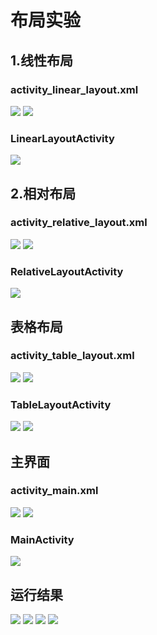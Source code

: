 # 布局实验


## 1.线性布局
### activity\_linear\_layout.xml
![](https://github.com/warmandfull/androidTask/blob/master/androidTask/screenshots/1.png)
![](https://github.com/warmandfull/androidTask/blob/master/androidTask/screenshots/2.png)
### LinearLayoutActivity
![](https://github.com/warmandfull/androidTask/blob/master/androidTask/screenshots/3.png)


## 2.相对布局
### activity\_relative\_layout.xml
![](https://github.com/warmandfull/androidTask/blob/master/androidTask/screenshots/4.png)
![](https://github.com/warmandfull/androidTask/blob/master/androidTask/screenshots/5.png)



### RelativeLayoutActivity
![](https://github.com/warmandfull/androidTask/blob/master/androidTask/screenshots/6.png)

## 表格布局
### activity\_table\_layout.xml
![](https://github.com/warmandfull/androidTask/blob/master/androidTask/screenshots/7.png)
![](https://github.com/warmandfull/androidTask/blob/master/androidTask/screenshots/8.png)


### TableLayoutActivity
![](https://github.com/warmandfull/androidTask/blob/master/androidTask/screenshots/9.png)
![](https://github.com/warmandfull/androidTask/blob/master/androidTask/screenshots/10.png)


## 主界面
### activity\_main.xml
![](https://github.com/warmandfull/androidTask/blob/master/androidTask/screenshots/11.png)
![](https://github.com/warmandfull/androidTask/blob/master/androidTask/screenshots/12.png)



### MainActivity
![](https://github.com/warmandfull/androidTask/blob/master/androidTask/screenshots/13.png)


## 运行结果
![](https://github.com/warmandfull/androidTask/blob/master/androidTask/screenshots/14.png)
![](https://github.com/warmandfull/androidTask/blob/master/androidTask/screenshots/15.png)
![](https://github.com/warmandfull/androidTask/blob/master/androidTask/screenshots/16.png)
![](https://github.com/warmandfull/androidTask/blob/master/androidTask/screenshots/17.png)







